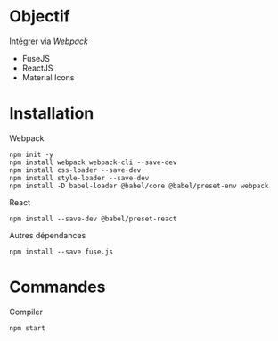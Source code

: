 # Objectif

Intégrer via *Webpack*

- FuseJS
- ReactJS
- Material Icons

# Installation

Webpack

```
npm init -y
npm install webpack webpack-cli --save-dev
npm install css-loader --save-dev
npm install style-loader --save-dev
npm install -D babel-loader @babel/core @babel/preset-env webpack
```

React

```
npm install --save-dev @babel/preset-react
```

Autres dépendances

```
npm install --save fuse.js
```

# Commandes

Compiler

```
npm start
```